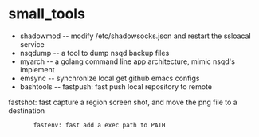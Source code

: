 # small_tools
- shadowmod -- modify /etc/shadowsocks.json and restart the ssloacal service
- nsqdump   -- a tool to dump nsqd backup files
- myarch    -- a golang command line app architecture, mimic nsqd's implement
- emsync    -- synchronize local get github emacs configs
- bashtools -- fastpush: fast push local repository to remote  
<pr>
               fastshot: fast capture a region screen shot, and move the png file  
                         to a destination
		
	       fastenv: fast add a exec path to PATH  
</pr>
